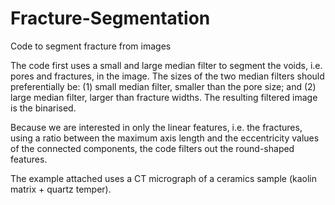 # Fracture-Segmentation
Code to segment fracture from images

The code first uses a small and large median filter to segment the voids, i.e. pores and fractures, in the image. The sizes of the two median filters should
preferentially be: (1) small median filter, smaller than the pore size; and (2) large median filter, larger than fracture widths. The resulting filtered image 
is the binarised.

Because we are interested in only the linear features, i.e. the fractures, using a ratio between the maximum axis length and the eccentricity values of the 
connected components, the code filters out the round-shaped features.

The example attached uses a CT micrograph of a ceramics sample (kaolin matrix + quartz temper).

